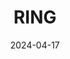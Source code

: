 ---  
layout: startup_page  
title: "RING"  
id: "paywithring.com"  
permalink: "/ringpaywithring.com04172024/"  
website: "https://paywithring.com/"  
funding_round: "Venture Debt"  
funding_amount: "₹100Cr"  
investors: "Trifecta Capital"  
about: "RING, formerly Kissht, is a digital lending startup focused on providing loans to consumers in India, particularly those with limited or no credit history. The company aims to promote financial inclusion by serving the new-to-credit and lower-income population and has experienced significant growth in assets under management."  
markets: "Fintech, Financial Services"  
hq: "Mumbai, Maharashtra, India"  
founded_year: "2022"  
linkedin: "https://www.linkedin.com/company/paywithring"  
twitter: "https://twitter.com/ring"  
instagram: ""  
facebook: "https://www.facebook.com/ring"  
crunchbase: "https://www.crunchbase.com/organization/ring-dbb0?utm_source=linkedin&utm_medium=referral&utm_campaign=linkedin_companies&utm_content=profile_cta_anon&trk=funding_crunchbase"  
pitchbook: "https://pitchbook.com/profiles/company/60685-21"  

date_display: "17-Apr-2024"  
date: "2024-04-17"

# SEO Optimization  
meta_title: "RING - Venture Debt Funding (₹100Cr)"  
meta_description: "RING, RING, formerly Kissht, is a digital lending startup focused on providing loans to consumers in India, particularly those with limited or no credit his..."  
meta_keywords: "RING, Fintech, Financial Services, Venture Debt funding"  
canonical_url: "https://startup.projectstartups.com/ringpaywithring.com04172024/"  
---